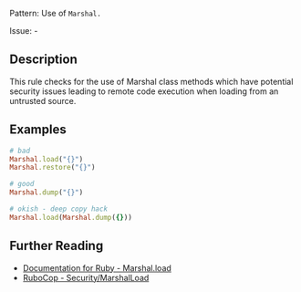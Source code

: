 Pattern: Use of `Marshal.`

Issue: -

## Description

This rule checks for the use of Marshal class methods which have
potential security issues leading to remote code execution when
loading from an untrusted source.

## Examples

```ruby
# bad
Marshal.load("{}")
Marshal.restore("{}")

# good
Marshal.dump("{}")

# okish - deep copy hack
Marshal.load(Marshal.dump({}))
```

## Further Reading

* [Documentation for Ruby - Marshal.load](https://docs.ruby-lang.org/en/2.0.0/security_rdoc.html#label-Marshal.load)
* [RuboCop - Security/MarshalLoad](https://rubocop.readthedocs.io/en/latest/cops_security/#securitymarshalload)
